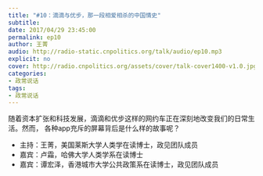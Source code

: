 ```yaml
---
title: "#10：滴滴与优步，那一段相爱相杀的中国情史"
subtitle: 
date: 2017/04/29 23:45:00
permalink: ep10
author: 王菁
audio: http://radio-static.cnpolitics.org/talk/audio/ep10.mp3
explicit: no
cover: http://radio.cnpolitics.org/assets/cover/talk-cover1400-v1.0.jpg
categories:
- 政常说话
tags:
- 政常说话
---
```


随着资本扩张和科技发展，滴滴和优步这样的网约车正在深刻地改变我们的日常生活。然而， 各种app充斥的屏幕背后是什么样的故事呢？

- 主持：王菁，美国莱斯大学人类学在读博士，政见团队成员
- 嘉宾：卢霜，哈佛大学人类学系在读博士
- 嘉宾：谭宏泽，香港城市大学公共政策系在读博士，政见团队成员
